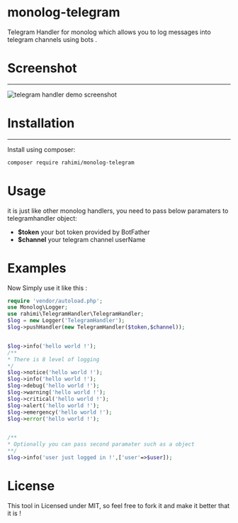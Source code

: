 

monolog-telegram
=============

Telegram Handler for monolog which allows you to log messages into telegram channels using bots .




# Screenshot
-------------
![telegram handler demo screenshot](https://i.imgsafe.org/e4/e46f38474b.png)





# Installation
-----------
Install using composer:

```bash
composer require rahimi/monolog-telegram  
```



# Usage
it is just like other monolog handlers, you need to pass below paramaters to telegramhandler object:
- **$token** your bot token provided by BotFather
- **$channel** your telegram channel userName


# Examples
Now Simply use it like this :

```php
require 'vendor/autoload.php';
use Monolog\Logger;
use rahimi\TelegramHandler\TelegramHandler;
$log = new Logger('TelegramHandler');
$log->pushHandler(new TelegramHandler($token,$channel));


$log->info('hello world !');
/**
* There is 8 level of logging
*/
$log->notice('hello world !');
$log->info('hello world !');
$log->debug('hello world !');
$log->warning('hello world !');
$log->critical('hello world !');
$log->alert('hello world !');
$log->emergency('hello world !');
$log->error('hello world !');


/**
* Optionally you can pass second paramater such as a object
**/
$log->info('user just logged in !',['user'=>$user]);

```

# License
This tool in Licensed under MIT, so feel free to fork it and make it better that it is !
